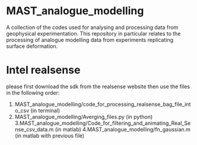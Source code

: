 # MAST_analogue_modelling
A collection of the codes used for analysing and processing data from geophysical experimentation. This repository in particular relates to the processing of analogue modelling data from experiments replicating surface deformation. 
# Intel realsense
please first download the sdk from the realsense website
then use the files in the following order:
1. MAST_analogue_modelling/code_for_processing_realsense_bag_file_into_csv (in terminal)
2. MAST_analogue_modelling/Averging_files.py (in python)
3.MAST_analogue_modelling/Code_for_filtering_and_animating_Real_Sense_csv_data.m (in matlab)
4.MAST_analogue_modelling/fn_gaussian.m (in matlab with previous file)
